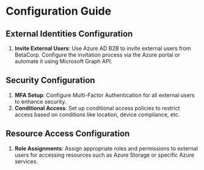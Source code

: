 # Configuration Guide

## External Identities Configuration
1. **Invite External Users**: Use Azure AD B2B to invite external users from BetaCorp. Configure the invitation process via the Azure portal or automate it using Microsoft Graph API.

## Security Configuration
1. **MFA Setup**: Configure Multi-Factor Authentication for all external users to enhance security.
2. **Conditional Access**: Set up conditional access policies to restrict access based on conditions like location, device compliance, etc.

## Resource Access Configuration
1. **Role Assignments**: Assign appropriate roles and permissions to external users for accessing resources such as Azure Storage or specific Azure services.

